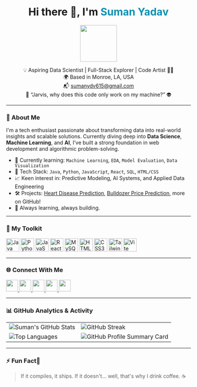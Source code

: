 <h1 align="center">Hi there 👋, I'm <span style="color:#0891b2">Suman Yadav</span></h1>
<p align="center"><img src="https://user-images.githubusercontent.com/18350557/176309783-0785949b-9127-417c-8b55-ab5a4333674e.gif" width="100" /></p>

<p align="center">
  💡 Aspiring Data Scientist | Full-Stack Explorer | Code Artist 👨‍💻<br>
  🌍 Based in Monroe, LA, USA<br>
  📬 <a href="mailto:sumanydv615@gmail.com">sumanydv615@gmail.com</a><br>
  🧠 “Jarvis, why does this code only work on my machine?” 👽
</p>

---

### 🚀 About Me

I'm a tech enthusiast passionate about transforming data into real-world insights and scalable solutions. Currently diving deep into **Data Science**, **Machine Learning**, and **AI**, I’ve built a strong foundation in web development and algorithmic problem-solving.

- 🧪 Currently learning: `Machine Learning`, `EDA`, `Model Evaluation`, `Data Visualization`
- 🧰 Tech Stack: `Java`, `Python`, `JavaScript`, `React`, `SQL`, `HTML/CSS`
- 📈 Keen interest in: Predictive Modeling, AI Systems, and Applied Data Engineering
- 🛠️ Projects: [Heart Disease Prediction](https://github.com/Ydv-Suman/Heart-Disease-Project), [Bulldozer Price Prediction](https://github.com/Ydv-Suman/bulldozer-price-prediction), more on GitHub!
- 🌱 Always learning, always building.

---

### 🧰 My Toolkit

<p align="left">
    <img src="https://raw.githubusercontent.com/danielcranney/readme-generator/main/public/icons/skills/java-colored.svg" height="36" alt="Java" />
    <img src="https://raw.githubusercontent.com/danielcranney/readme-generator/main/public/icons/skills/python-colored.svg" height="36" alt="Python" />
    <img src="https://raw.githubusercontent.com/danielcranney/readme-generator/main/public/icons/skills/javascript-colored.svg" height="36" alt="JavaScript" />
    <img src="https://raw.githubusercontent.com/danielcranney/readme-generator/main/public/icons/skills/react-colored.svg" height="36" alt="React" />
    <img src="https://raw.githubusercontent.com/danielcranney/readme-generator/main/public/icons/skills/mysql-colored.svg" height="36" alt="MySQL" />
    <img src="https://raw.githubusercontent.com/danielcranney/readme-generator/main/public/icons/skills/html5-colored.svg" height="36" alt="HTML5" />
    <img src="https://raw.githubusercontent.com/danielcranney/readme-generator/main/public/icons/skills/css3-colored.svg" height="36" alt="CSS3" />
    <img src="https://raw.githubusercontent.com/danielcranney/readme-generator/main/public/icons/skills/tailwindcss-colored.svg" height="36" alt="TailwindCSS" />
    <img src="https://raw.githubusercontent.com/danielcranney/readme-generator/main/public/icons/skills/vite-colored.svg" height="36" alt="Vite" />
</p>

---

### 🌐 Connect With Me

<p align="left">
  <a href="https://discord.com/users/ydv__suman_10449" target="_blank">
    <img src="https://raw.githubusercontent.com/danielcranney/readme-generator/main/public/icons/socials/discord.svg" height="32" />
  </a>
  <a href="https://www.facebook.com/ydv.smn" target="_blank">
    <img src="https://raw.githubusercontent.com/danielcranney/readme-generator/main/public/icons/socials/facebook.svg" height="32" />
  </a>
  <a href="https://www.github.com/Ydv-Suman" target="_blank">
    <img src="https://raw.githubusercontent.com/danielcranney/readme-generator/main/public/icons/socials/github.svg" height="32" />
  </a>
  <a href="http://www.instagram.com/idv__suman" target="_blank">
    <img src="https://raw.githubusercontent.com/danielcranney/readme-generator/main/public/icons/socials/instagram.svg" height="32" />
  </a>
  <a href="https://www.linkedin.com/in/suman-ydv" target="_blank">
    <img src="https://raw.githubusercontent.com/danielcranney/readme-generator/main/public/icons/socials/linkedin.svg" height="32" />
  </a>
</p>

---

### 📊 GitHub Analytics & Activity

<table>
  <tr>
    <td>
      <img src="https://github-readme-stats.vercel.app/api?username=Ydv-Suman&show_icons=true&count_private=true&hide_border=true&bg_color=1c1917&title_color=0891b2&text_color=ffffff&icon_color=0891b2" alt="Suman's GitHub Stats" />
    </td>
    <td>
      <img src="https://github-readme-streak-stats.herokuapp.com/?user=Ydv-Suman&theme=dark&hide_border=true&ring=0891b2&fire=0891b2&currStreakLabel=0891b2" alt="GitHub Streak" />
    </td>
  </tr>
  <tr>
    <td>
      <img src="https://github-readme-stats.vercel.app/api/top-langs/?username=Ydv-Suman&langs_count=8&layout=compact&hide_border=true&bg_color=1c1917&title_color=0891b2&text_color=ffffff&icon_color=0891b2" alt="Top Languages" />
    </td>
    <td>
      <img src="https://github-profile-summary-cards.vercel.app/api/cards/profile-details?username=Ydv-Suman&theme=tokyonight" alt="GitHub Profile Summary Card" />
    </td>
  </tr>
</table>


---

### ⚡ Fun Fact🤭

> If it compiles, it ships. If it doesn't... well, that's why I drink coffee. ☕

